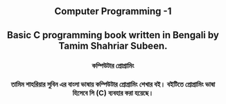 <h2 align="center"> Computer Programming -1<h2>
<p align="center">Basic C programming book written in Bengali by Tamim Shahriar Subeen.<p>
<h3 align="center"> কম্পিউটার প্রোগ্রামিং <h3>
<p align="center">তামিম শাহরিয়ার সুবিন এর বাংলা ভাষায় কম্পিউটার প্রোগ্রামিং শেখার বই। বইটিতে প্রোগ্রামিং ভাষা হিসেবে সি (C) ব্যবহার করা হয়েছে। <p>
